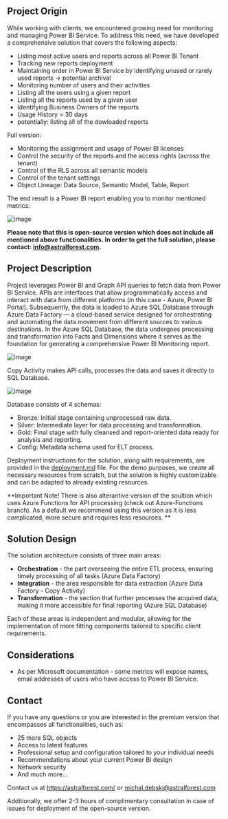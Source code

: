 ## Project Origin
While working with clients, we encountered growing need for monitoring and managing Power BI Service. To address this need, we have developed a comprehensive solution that covers the following aspects:
- Listing most active users and reports across all Power BI Tenant
- Tracking new reports deployment
- Maintaining order in Power BI Service by identifying unused or rarely used reports -> potential archival 
- Monitoring number of users and their activities
- Listing all the users using a given report
- Listing all the reports used by a given user
- Identifying Business Owners of the reports
- Usage History > 30 days
- potentially: listing all of the dowloaded reports
  
Full version: 
- Monitoring the assignment and usage of Power BI licenses
- Control the security of the reports and the access rights (across the tenant)
- Control of the RLS across all semantic models
- Control of the tenant settings
- Object Lineage: Data Source, Semantic Model, Table, Report

  
The end result is a Power BI report enabling you to monitor mentioned metrics:

![image](https://github.com/AstralForest/Power_BI_Monitoring/assets/156897451/484bcea1-6651-4e78-b755-14ba44fcfcbf)

**Please note that this is open-source version which does not include all mentioned above functionalities. In order to get the full solution, please contact: info@astralforest.com.**

## Project Description
Project leverages Power BI and Graph API queries to fetch data from Power BI Service. APIs are interfaces that allow programmatically access and interact with data from different platforms (in this case - Azure, Power BI Portal). Subsequently, the data is loaded to Azure SQL Database through Azure Data Factory — a cloud-based service designed for orchestrating and automating the data movement from different sources to various destinations. In the Azure SQL Database, the data undergoes processing and transformation into Facts and Dimensions where it serves as the foundation for generating a comprehensive Power BI Monitoring report.

![image](https://github.com/AstralForest/Power_BI_Monitoring/assets/156897451/5468da80-8df2-4998-b0cf-42a01ee9fabe)

Copy Activity makes API calls, processes the data and saves it directly to SQL Database.

![image](https://github.com/AstralForest/Power_BI_Monitoring/assets/156897451/129027cf-475d-41a8-8f6e-17243db1c787)

Database consists of 4 schemas:
- Bronze: Initial stage containing unprocessed raw data.
- Silver: Intermediate layer for data processing and transformation.
- Gold: Final stage with fully cleansed and report-oriented data ready for analysis and reporting.
- Config: Metadata schema used for ELT process.

Deployment instructions for the solution, along with requirements, are provided in the [deployment.md](https://github.com/AstralForest/Power_BI_Monitoring/blob/master/deployment.md) file. For the demo purposes, we create all necessary resources from scratch, but the solution is highly customizable and can be adapted to already existing resources.

**Important Note! There is also alterantive version of the soultion which uses Azure Functions for API processing (check out Azure-Functions branch). As a default we recommend using this version as it is less complicated, more secure and requires less resources. **

## Solution Design
The solution architecture consists of three main areas:

- **Orchestration** - the part overseeing the entire ETL process, ensuring timely processing of all tasks (Azure Data Factory)
- **Integration** - the area responsible for data extraction (Azure Data Factory - Copy Activity)
- **Transformation** - the section that further processes the acquired data, making it more accessible for final reporting (Azure SQL Database)
  
Each of these areas is independent and modular, allowing for the implementation of more fitting components tailored to specific client requirements.

## Considerations
- As per Microsoft documentation - some metrics will expose names, email addresses of users who have access to Power BI Service.

## Contact
If you have any questions or you are interested in the premium version that encompasses all functionalities, such as:
- 25 more SQL objects
- Access to latest features
- Professional setup and configuration tailored to your individual needs
- Recommendations about your current Power BI design
- Network security
- And much more...

Contact us at https://astralforest.com/  or michal.debski@astralforest.com

Additionally, we offer 2-3 hours of complimentary consultation in case of issues for deployment of the open-source version.

